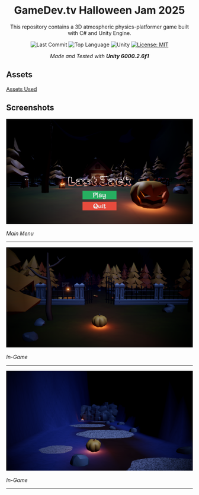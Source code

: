 <div align="center">

# GameDev.tv Halloween Jam 2025

This repository contains a 3D atmospheric physics-platformer game built with C# and Unity Engine.

![Last Commit](https://img.shields.io/github/last-commit/emirbesir/gamedevtv-halloween-jam-2025?style=flat&logo=git&logoColor=white&color=0080ff)
![Top Language](https://img.shields.io/github/languages/top/emirbesir/gamedevtv-halloween-jam-2025?style=flat&color=0080ff)
![Unity](https://img.shields.io/badge/Unity-FFFFFF.svg?style=flat&logo=Unity&logoColor=black)
[![License: MIT](https://img.shields.io/badge/License-MIT-yellow.svg)](https://opensource.org/licenses/MIT)

_Made and Tested with **Unity 6000.2.6f1**_

</div>

## Assets

[Assets Used](docs/ASSETS.md)

## Screenshots

![Screenshot 1](docs/img/menu.png)

*Main Menu*

---

![Screenshot 2](docs/img/ingame-1.png)

*In-Game*

---

![Screenshot 2](docs/img/ingame-2.png)

*In-Game*

---